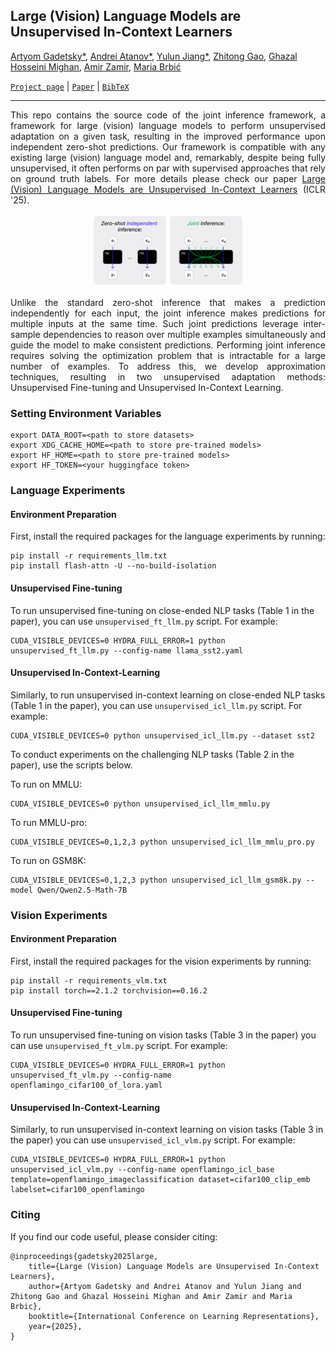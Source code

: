 ## Large (Vision) Language Models are Unsupervised In-Context Learners

[Artyom Gadetsky*](http://agadetsky.github.io), [Andrei Atanov*](http://andrewatanov.github.io/), [Yulun Jiang*](https://yljblues.github.io), [Zhitong Gao](https://gaozhitong.github.io/), [Ghazal Hosseini Mighan](https://www.linkedin.com/in/ghazal-hosseini-mighan-8b911823a/), [Amir Zamir](https://vilab.epfl.ch/zamir/), [Maria Brbić](https://brbiclab.epfl.ch/team/)

[`Project page`](https://brbiclab.epfl.ch/projects/joint-inference/) | [`Paper`](https://openreview.net/pdf?id=ohJxgRLlLt) | [`BibTeX`](#citing) 
_________________
<div align="justify">
This repo contains the source code of the joint inference framework, a framework for large (vision) language models to perform unsupervised adaptation on a given task, resulting in the improved performance upon independent zero-shot predictions. Our framework is compatible with any existing large (vision) language model and, remarkably, despite being fully unsupervised, it often performs on par with supervised approaches that rely on ground truth labels. For more details please check our paper <a href="https://openreview.net/pdf?id=ohJxgRLlLt">Large (Vision) Language Models are Unsupervised In-Context Learners</a> (ICLR '25).
</div>

</br>
<div align="center" style="padding: 0 100pt">
<img src="assets/jointinference_idea.png" style="width: 666px; height: auto;">
</div>
</br>
<div align="justify">Unlike the standard zero-shot inference that makes a prediction independently for each input, the joint inference makes predictions for multiple inputs at the same time. Such joint predictions leverage inter-sample dependencies to reason over multiple examples simultaneously and guide the model to make consistent predictions. Performing joint inference requires solving the optimization problem that is intractable for a large number of examples. To address this, we develop approximation techniques, resulting in two unsupervised adaptation methods: Unsupervised Fine-tuning and Unsupervised In-Context Learning.</div>

### Setting Environment Variables
```
export DATA_ROOT=<path to store datasets>
export XDG_CACHE_HOME=<path to store pre-trained models>
export HF_HOME=<path to store pre-trained models>
export HF_TOKEN=<your huggingface token>
```

### Language Experiments

#### Environment Preparation
First, install the required packages for the language experiments by running:

```
pip install -r requirements_llm.txt
pip install flash-attn -U --no-build-isolation
```

#### Unsupervised Fine-tuning
To run unsupervised fine-tuning on close-ended NLP tasks (Table 1 in the paper), you can use `unsupervised_ft_llm.py` script. For example:
```
CUDA_VISIBLE_DEVICES=0 HYDRA_FULL_ERROR=1 python unsupervised_ft_llm.py --config-name llama_sst2.yaml
```

#### Unsupervised In-Context-Learning
Similarly, to run unsupervised in-context learning on close-ended NLP tasks (Table 1 in the paper), you can use `unsupervised_icl_llm.py` script. For example:
```
CUDA_VISIBLE_DEVICES=0 python unsupervised_icl_llm.py --dataset sst2
```

To conduct experiments on the challenging NLP tasks (Table 2 in the paper), use the scripts below.

To run on MMLU:
```
CUDA_VISIBLE_DEVICES=0 python unsupervised_icl_llm_mmlu.py 
```

To run MMLU-pro:
```
CUDA_VISIBLE_DEVICES=0,1,2,3 python unsupervised_icl_llm_mmlu_pro.py
```

To run on GSM8K:
```
CUDA_VISIBLE_DEVICES=0,1,2,3 python unsupervised_icl_llm_gsm8k.py --model Qwen/Qwen2.5-Math-7B
```


### Vision Experiments

#### Environment Preparation
First, install the required packages for the vision experiments by running:

```
pip install -r requirements_vlm.txt
pip install torch==2.1.2 torchvision==0.16.2
```

#### Unsupervised Fine-tuning
To run unsupervised fine-tuning on vision tasks (Table 3 in the paper) you can use `unsupervised_ft_vlm.py` script. For example:
```
CUDA_VISIBLE_DEVICES=0 HYDRA_FULL_ERROR=1 python unsupervised_ft_vlm.py --config-name openflamingo_cifar100_of_lora.yaml
```

#### Unsupervised In-Context-Learning
Similarly, to run unsupervised in-context learning on vision tasks (Table 3 in the paper) you can use `unsupervised_icl_vlm.py` script. For example:
```
CUDA_VISIBLE_DEVICES=0 HYDRA_FULL_ERROR=1 python unsupervised_icl_vlm.py --config-name openflamingo_icl_base template=openflamingo_imageclassification dataset=cifar100_clip_emb labelset=cifar100_openflamingo
```

### Citing

If you find our code useful, please consider citing:

```
@inproceedings{gadetsky2025large,
    title={Large (Vision) Language Models are Unsupervised In-Context Learners},
    author={Artyom Gadetsky and Andrei Atanov and Yulun Jiang and Zhitong Gao and Ghazal Hosseini Mighan and Amir Zamir and Maria Brbic},
    booktitle={International Conference on Learning Representations},
    year={2025},
}
```